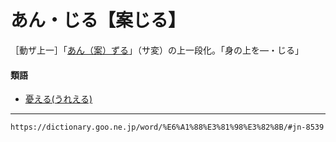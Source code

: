 # あん・じる【案じる】

［動ザ上一］「[あん（案）ずる](あんずる（案ずる）)」（サ変）の上一段化。「身の上を―・じる」

#### 類語

-   [憂える(うれえる)](https://dictionary.goo.ne.jp/word/%E6%86%82%E3%81%88%E3%82%8B/#jn-21208)

---
`https://dictionary.goo.ne.jp/word/%E6%A1%88%E3%81%98%E3%82%8B/#jn-8539`